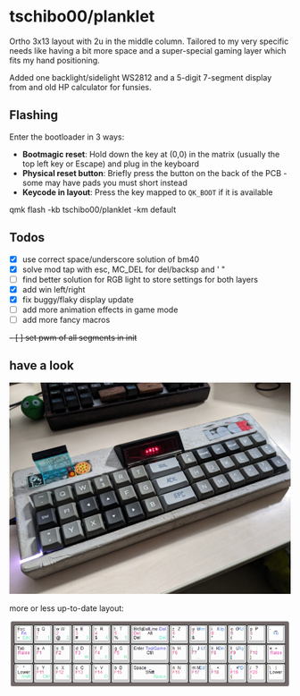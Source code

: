 # tschibo00/planklet
Ortho 3x13 layout with 2u in the middle column. Tailored to my very specific needs like having a bit more space and a super-special gaming layer which fits my hand positioning.

Added one backlight/sidelight WS2812 and a 5-digit 7-segment display from and old HP calculator for funsies.

## Flashing
Enter the bootloader in 3 ways:

* **Bootmagic reset**: Hold down the key at (0,0) in the matrix (usually the top left key or Escape) and plug in the keyboard
* **Physical reset button**: Briefly press the button on the back of the PCB - some may have pads you must short instead
* **Keycode in layout**: Press the key mapped to `QK_BOOT` if it is available

qmk flash -kb tschibo00/planklet -km default

## Todos
- [x] use correct space/underscore solution of bm40
- [x] solve mod tap with esc, MC_DEL for del/backsp and ' "
- [ ] find better solution for RGB light to store settings for both layers
- [x] add win left/right
- [x] fix buggy/flaky display update
- [ ] add more animation effects in game mode
- [ ] add more fancy macros

~~- [ ] set pwm of all segments in init~~

## have a look
![beauty shot](misc/beautyshot.jpg)

more or less up-to-date layout:

![keyboard layout](misc/layout.png)